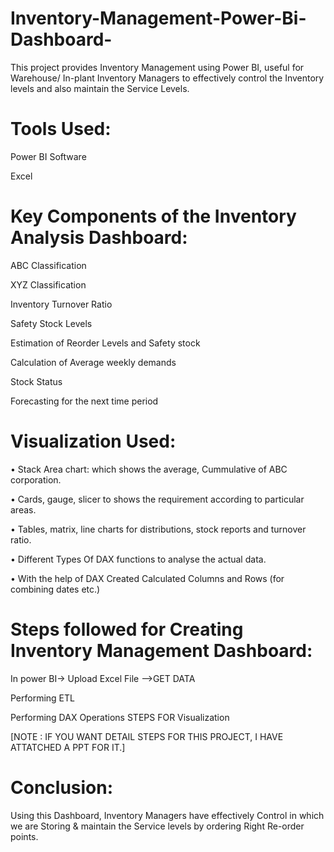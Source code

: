 # Inventory-Management-Power-Bi-Dashboard-

This project provides Inventory Management using Power BI, useful for Warehouse/ In-plant Inventory Managers to effectively control the Inventory levels and also maintain the Service Levels.

# Tools Used:
Power BI Software

Excel

# Key Components of the Inventory Analysis Dashboard:
ABC Classification

XYZ Classification

Inventory Turnover Ratio

Safety Stock Levels

Estimation of Reorder Levels and Safety stock

Calculation of Average weekly demands

Stock Status

Forecasting for the next time period

# Visualization Used:

• Stack Area chart: which shows the average, Cummulative of ABC corporation.

• Cards, gauge, slicer to shows the requirement according to particular areas.

• Tables, matrix, line charts for distributions, stock reports and turnover ratio.

• Different Types Of DAX functions to analyse the actual data.

• With the help of DAX Created Calculated Columns and Rows (for combining dates etc.)

# Steps followed for Creating Inventory Management Dashboard:

In power BI-> Upload Excel File -->GET DATA

Performing ETL

Performing DAX Operations STEPS FOR Visualization

[NOTE : IF YOU WANT DETAIL STEPS FOR THIS PROJECT, I HAVE ATTATCHED A PPT FOR IT.]

# Conclusion:

Using this Dashboard, Inventory Managers have effectively Control in which we are Storing & maintain the Service levels by ordering Right Re-order points.

